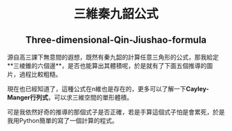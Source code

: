 <h1 align="center">三維秦九韶公式</h1>
<h2 align="center">Three-dimensional-Qin-Jiushao-formula</h2>
<p>
  源自高三課下無意間的遐想，既然有秦九韶的計算任意三角形的公式，那我給定**三棱錐的六個邊**，是否也能算出其體積呢，於是就有了下面五個推導的圖片，過程比較粗糙。

  現在也已經知道了，這種公式在n維也是存在的，更多可以了解一下**Cayley-Manger行列式**，可以求三維空間的單形體積。

  可是我依然好奇的推導的那個式子是否正確，若是手算這個式子怕是會累死，於是我用Python簡單的寫了一個計算的程式。
</p>
